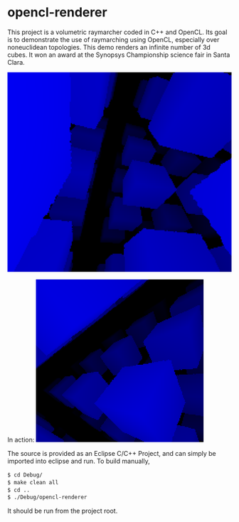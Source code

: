 # opencl-renderer

This project is a volumetric raymarcher coded in C++ and OpenCL. Its goal is to demonstrate the use of raymarching using OpenCL, especially over noneuclidean topologies. This demo renders an infinite number of 3d cubes. It won an award at the Synopsys Championship science fair in Santa Clara.

![Alt text](./assets/screenshots/blueangled.png?raw=true "non-animated")

In action:
![Alt text](./assets/screenshots/mov.gif?raw=true "animated")

The source is provided as an Eclipse C/C++ Project, and can simply be imported into eclipse and run.
To build manually, 

```bash
$ cd Debug/
$ make clean all
$ cd ..
$ ./Debug/opencl-renderer
```

It should be run from the project root.
